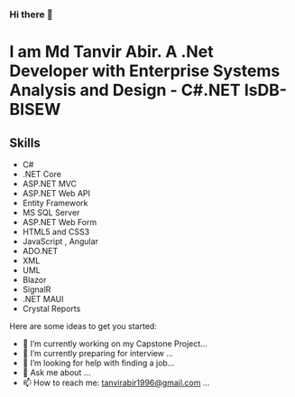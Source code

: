 ### Hi there 👋

# I am Md Tanvir Abir. A .Net Developer with Enterprise Systems Analysis and Design - C#.NET IsDB-BISEW

## Skills
- C#
- .NET Core
- ASP.NET MVC
- ASP.NET Web API
- Entity Framework
- MS SQL Server
- ASP.NET Web Form
- HTML5 and CSS3
- JavaScript , Angular
- ADO.NET
- XML
- UML
- Blazor
- SignalR
- .NET MAUI
- Crystal Reports

Here are some ideas to get you started:

- 🔭 I’m currently working on my Capstone Project...
- 🌱 I’m currently preparing for interview ...
- 🤔 I’m looking for help with finding a job...
- 💬 Ask me about ...
- 📫 How to reach me: tanvirabir1996@gmail.com ...
